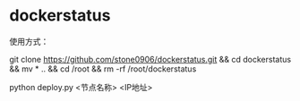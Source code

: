 # dockerstatus
使用方式：


git clone https://github.com/stone0906/dockerstatus.git && cd dockerstatus && mv * .. && cd /root && rm -rf /root/dockerstatus

python deploy.py <节点名称> <IP地址>
